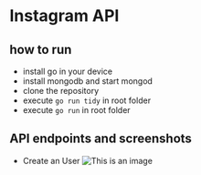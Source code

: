 # Instagram API

## how to run

- install go in your device
- install mongodb and start mongod
- clone the repository
- execute `go run tidy` in root folder
- execute `go run` in root folder

## API endpoints and screenshots

- Create an User
  ![This is an image](https://github.com/kaushal4/InstagramAPI/tree/master/screenshots/apis/postUser.png)
